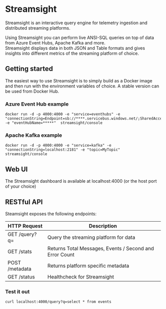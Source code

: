 # Streamsight
Streamsight is an interactive query engine for telemetry ingestion and distributed streaming platforms. <br />

Using Streamsight you can perform live ANSI-SQL queries on top of data from Azure Event Hubs, Apache Kafka and more. <br />
Streamsight displays data in both JSON and Table formats and gives insights into different metrics of the streaming platform of choice.

## Getting started
The easiest way to use Streamsight is to simply build as a Docker image and then run with the environment variables of choice.
A stable version can be used from Docker Hub.

### Azure Event Hub example
```
docker run -d -p 4000:4000 -e "service=eventhubs" -e "connectionString=Endpoint=sb://****.servicebus.windows.net/;SharedAccessKeyName=RootManageSharedAccessKey;SharedAccessKey=***************" -e "eventHubName=*****"  streamsight/console
```

### Apache Kafka example
```
docker run -d -p 4000:4000 -e "service=kafka" -e "connectionString=localhost:2181" -e "topic=MyTopic"  streamsight/console
```

## Web UI

The Streamsight dashboard is available at localhost:4000 (or the host port of your choice)

## RESTful API

Steamsight exposes the following endpoints:

|HTTP Request                           | Description                                                   |
|---------------------------------------|---------------------------------------------------------------|
|GET /query?q=                          | Query the streaming platform for data                         |
|GET /stats                             | Returns Total Messages, Events / Second and Error Count       |
|POST /metadata                         | Returns platform specific metadata                            |
|GET /status                            | Healthcheck for Streamsight                                   |

### Test it out

```
curl localhost:4000/query?q=select * from events
```


